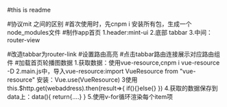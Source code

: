#this is readme

#协议mit 之间的区别
#首次使用时，先cnpm i 安装所有包，生成一个node_modules文件
#制作app首页
1.header:mint-ui
2.底部 tabbar
3.中间：router-view

#改造tabbar为router-link
#设置路由高亮
#点击tabbar路由连接展示对应路由组件
#加载首页轮播图数据
1.获取数据：使用vue-resource,cnpm i vue-resource -D
2.main.js中，导入vue-resource:import VueResource from "vue-resource"
安装：Vue.use(VueResource)
3使用this.$http.get(webaddress).then(result=>{
    if(){}else{}
})
4.获取的数据保存到data上：data(){
    return{....}
}
5.使用v-for循环渲染每个item项

